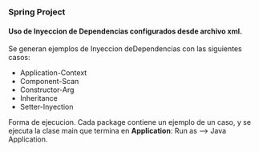### Spring Project

#### Uso de Inyeccion de Dependencias configurados desde archivo xml.

Se generan ejemplos de Inyeccion deDependencias con las siguientes casos:
- Application-Context
- Component-Scan
- Constructor-Arg
- Inheritance
- Setter-Inyection

Forma de ejecucion.
Cada package contiene un ejemplo de un caso, y se ejecuta la clase main que termina en **Application**:
Run as --> Java Application.
